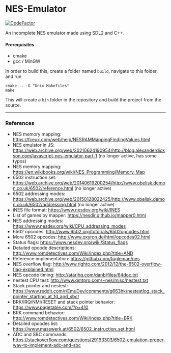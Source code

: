 # NES-Emulator

[![CodeFactor](https://www.codefactor.io/repository/github/stardustgogeta/nes-emulator/badge)](https://www.codefactor.io/repository/github/stardustgogeta/nes-emulator)


An incomplete NES emulator made using SDL2 and C++.

#### Prerequisites
- cmake
- gcc / MinGW

In order to build this, create a folder named `build`, navigate to this folder, and run

    cmake .. -G "Unix Makefiles"
    make

This will create a `bin` folder in the repository and build the project from the source.

---

### References

- NES memory mapping: https://fceux.com/web/help/NESRAMMappingFindingValues.html
- NES emulator in JS: https://web.archive.org/web/20210624190954/http://blog.alexanderdickson.com/javascript-nes-emulator-part-1 (no longer active, has some typos)
- NES memory mapping: https://en.wikibooks.org/wiki/NES_Programming/Memory_Map
- 6502 instruction set: https://web.archive.org/web/20140619200254/http://www.obelisk.demon.co.uk/6502/reference.html (no longer active)
- 6502 addressing modes: https://web.archive.org/web/20150128022425/http://www.obelisk.demon.co.uk/6502/addressing.html (no longer active)
- iNES file format: https://www.nesdev.org/wiki/INES
- List of games by mapper: https://nesdir.github.io/mapper0.html
- NES addressing modes: https://www.nesdev.org/wiki/CPU_addressing_modes
- 6502 opcodes: http://www.6502.org/tutorials/6502opcodes.html
- More 6502 opcodes: http://www.oxyron.de/html/opcodes02.html
- Status flags: https://www.nesdev.org/wiki/Status_flags
- Detailed opcode descriptions: http://www.romdetectives.com/Wiki/index.php?title=AND
- Reference implementation: https://github.com/fogleman/nes
- NES overflow flag: http://www.righto.com/2012/12/the-6502-overflow-flag-explained.html
- NES opcode timing: http://atarihq.com/danb/files/64doc.txt
- nestest CPU test: http://www.qmtpro.com/~nes/misc/nestest.txt
- Stack pointer and nestest: https://www.reddit.com/r/EmuDev/comments/g663hk/nestestlog_stack_pointer_starting_at_fd_and_sbc/
- BRK/IRQ/NMI/RESET and stack pointer behavior: https://www.pagetable.com/?p=410
- BRK command behavior: http://www.romdetectives.com/Wiki/index.php?title=BRK
- Detailed opcodes list: https://www.masswerk.at/6502/6502_instruction_set.html
- ADC and SBC commands: https://stackoverflow.com/questions/29193303/6502-emulation-proper-way-to-implement-adc-and-sbc
